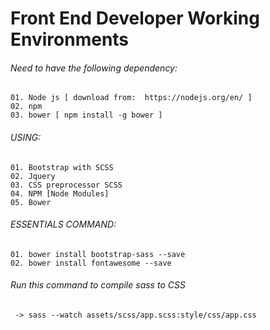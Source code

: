 # Front End Developer Working Environments

###### Need to have the following dependency:
    01. Node js [ download from:  https://nodejs.org/en/ ]
    02. npm 
    03. bower [ npm install -g bower ]


###### USING:
    01. Bootstrap with SCSS
    02. Jquery 
    03. CSS preprocessor SCSS
    04. NPM [Node Modules]
    05. Bower

###### ESSENTIALS COMMAND:
    01. bower install bootstrap-sass --save
    02. bower install fontawesome --save

###### Run this command to compile sass to CSS
     -> sass --watch assets/scss/app.scss:style/css/app.css

